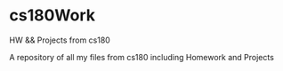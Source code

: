 # cs180Work
HW &amp;&amp; Projects from cs180


A repository of all my files from cs180 including Homework and Projects
